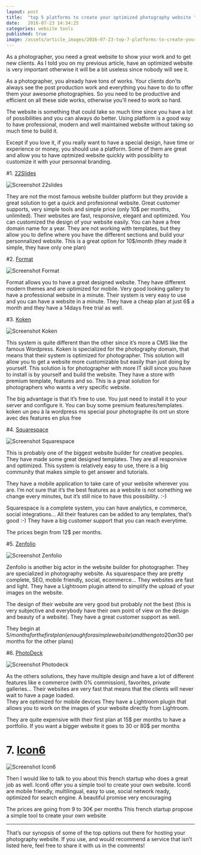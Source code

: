 ```yaml
---
layout: post
title:  "top 5 platforms to create your optimized photography website "
date:   2016-07-23 14:34:25
categories: website tools
published: true
image: /assets/article_images/2016-07-23-top-7-platforms-to-create-your-optimized-photography-website/cover.jpg
---
```


As a photographer, you need a great website to show your work and to get new clients. As I told you on my previous article, have an optimized website is very important otherwise it will be a bit useless since nobody will see it.

As a photographer, you already have tons of works. Your clients don’ts always see the post production work and everything you have to do to offer them your awesome photographies. So you need to be productive and efficient on all these side works, otherwise you’ll need to work so hard. 

The website is something that could take so much time since you have a lot of possibilities and you can always do better. Using platform is a good way to have professional, modern and well maintained website without taking so much time to build it. 

Except if you love it, if you really want to have a special design, have time or experience or money, you should use a platform. Some of them are great and allow you to have optmized website quickly with possibility to customize it with your personnal branding.

#1. [22Slides][22slides]

![Screenshot 22slides](/assets/article_images/2016-07-23-top-7-platforms-to-create-your-optimized-photography-website/22slides.png)

They are not the most famous website builder platform but they provide a great solution to get a quick and profesionnal website.
Great customer supports, very simple tools and simple price (only 10$ per months, unlimited). 
Their websites are fast, responsive, elegant and optimized. You can customized the design of your website easily. 
You can have a free domain name for a year. 
They are not working  with templates, but they allow you to define where you have the different sections and build your personnalized website. 
This is a great option for 10$/month (they made it simple, they have only one plan)


#2. [Format][format]

![Screenshot Format](/assets/article_images/2016-07-23-top-7-platforms-to-create-your-optimized-photography-website/format.png)

Format allows you to have a great designed website. They have different modern themes and are optimized for mobile. 
Very good looking gallery to have a professional website in a minute. 
Their system is very easy to use and you can have a website in a minute. 
They have a cheap plan at just 6$ a month and they have a 14days free trial as well. 

#3. [Koken][koken] 

![Screenshot Koken](/assets/article_images/2016-07-23-top-7-platforms-to-create-your-optimized-photography-website/koken.png)

This system is quite different than the other since it’s more a CMS like the famous Wordpress. Koken is specialized for the photography domain, that means that their system is optimized for photographer. 
This solution will allow you to get a website more customizable but easily than just doing by yourself. 
This solution is for photographer with more IT skill since you have to install is by yourself and build the website. 
They have a store with premium template, features and so. 
This is a great solution for photographers who wants a very specific website. 

The big advantage is that it’s free to use. You just need to install it to your server and configure it. You can buy some premium features/templates.
koken un peu à la wordpress ms special pour photographe ils ont un store avec des features en plus free

#4. [Squarespace][squarespace]

![Screenshot Squarespace](/assets/article_images/2016-07-23-top-7-platforms-to-create-your-optimized-photography-website/squarespace.png)

This is probably one of the biggest website builder for creative peoples.
They have made some great designed templates. They are all responsive and optimized. 
This system is relatively easy to use, there is a big community that makes simple to get answer and tutorials. 

They have a mobile application to take care of your website wherever you are. I’m not sure that it’s the best features as a website is not something we change every minutes, but it’s still nice to have this possibility. :-)

Squarespace is a complete system, you can have analytics, e commerce, social integrations… 
All their features can be added to any templates, that’s good :-)
They have a big customer support that you can reach everytime.
 
The prices begin from 12$ per months. 

#5. [Zenfolio][zenfolio]

![Screenshot Zenfolio](/assets/article_images/2016-07-23-top-7-platforms-to-create-your-optimized-photography-website/zenfolio.png)

Zenfolio is another big actor in the website builder for photographer. They are specialized in photography website.
As squarespace they are pretty complete, SEO, mobile friendly, social, ecommerce…
They websites are fast and light. 
They have a Lightroom plugin attend to simplify the upload of your images on the website. 

The design of their website are very good but probably not the best (this is very subjective and everybody have their own point of view on the design and beauty of a website). 
They have a great customer support as well. 

They begin at 5$/months for the first plan (enough for a simple website) and then go to 20 an 30$ per months for the other plans)


#6. [PhotoDeck][photodeck]

![Screenshot Photodeck](/assets/article_images/2016-07-23-top-7-platforms-to-create-your-optimized-photography-website/photodeck.png)

As the others solutions, they have multiple design and have a lot of different features like e commerce (with 0% commission), favorites, private galleries... 
Their websites are very fast that means that the clients will never wait to have a page loaded.  
They are optimized for mobile devices
They have a Lightroom plugin that allows you to work on the images of your website directly from Lightroom. 

They are quite expensive with their first plan at 15$ per months to have a portfolio. If you want a bigger website it goes to 30 or 80$ per months

# 7. [Icon6][icon6]

![Screenshot Icon6](/assets/article_images/2016-07-23-top-7-platforms-to-create-your-optimized-photography-website/icon6.png)

Then I would like to talk to you about this french startup who does a great job as well. 
Icon6 offer you a simple tool to create your own website.
Icon6 are mobile friendly, multilingual, easy to use, social network ready, optimized for search engine. 
A beautiful promise very encouraging

The prices are going from 9 to 30€ per months
This french startup propose a simple tool to create your own website

---
That’s our synopsis of some of the top options out there for hosting your photography website. If you use, and would recommend a service that isn’t listed here, feel free to share it with us in the comments!

[22slides]:	http://www.22slides.com
[format]:	https://format.com/
[koken]:	http://koken.me/
[squarespace]:	http://www.squarespace.com/
[zenfolio]:	http://www.zenfolio.com/
[photodeck]:	http://www.photodeck.com/
[icon6]:	https://icon6.com/ 
